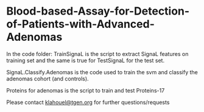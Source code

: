 # Blood-based-Assay-for-Detection-of-Patients-with-Advanced-Adenomas

In the code folder: TrainSignaL is the script to extract SignaL features on training set and the same is true for TestSignaL for the test set. 

SignaL.Classify.Adenomas  is the code used to train the svm and classify the adenomas cohort (and controls).

Proteins for adenomas is the script to train and test Proteins-17

Please contact klahouel@tgen.org for further questions/requests
